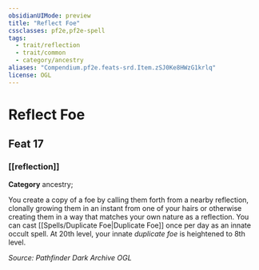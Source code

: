 ```yaml
---
obsidianUIMode: preview
title: "Reflect Foe"
cssclasses: pf2e,pf2e-spell
tags:
  - trait/reflection
  - trait/common
  - category/ancestry
aliases: "Compendium.pf2e.feats-srd.Item.zSJ0Ke8HWzG1krlq"
license: OGL
---
```

# Reflect Foe
## Feat 17
### [[reflection]]

**Category** ancestry; 




You create a copy of a foe by calling them forth from a nearby reflection, clonally growing them in an instant from one of your hairs or otherwise creating them in a way that matches your own nature as a reflection. You can cast [[Spells/Duplicate Foe|Duplicate Foe]] once per day as an innate occult spell. At 20th level, your innate _duplicate foe_ is heightened to 8th level.

*Source: Pathfinder Dark Archive*
*OGL*